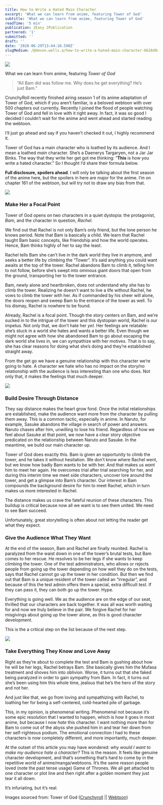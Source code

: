 ```yaml
---
title: How to Write a Hated Main Character
excerpt: 'What we can learn from anime, featuring Tower of God'
subtitle: 'What we can learn from anime, featuring Tower of God'
readTime: '5 min'
publication: 2Easy 2Publication
partnered: '1'
submitted: ''
draft: ''
date: '2020-06-29T13:44:10.590Z'
slugMedium: /@devon.wells.a/how-to-write-a-hated-main-character-6626d9ab7431
---
```


![](https://cdn-images-1.medium.com/max/2560/1*8E0bbn86txN0o0CVtiVwvw.jpeg)

What we can learn from anime, featuring _Tower of God_

> “All Bam did was follow me. Why does he get everything? He’s just Bam.”

CrunchyRoll recently finished airing season 1 of its anime adaptation of Tower of God, which if you aren’t familiar, is a beloved webtoon with over 500 chapters out currently. Recently I joined the flood of people watching Tower of God and fell in love with it right away. In fact, it was so good I decided I couldn’t wait for the anime and went ahead and started reading the webtoon.

I’ll just go ahead and say if you haven’t checked it out, I highly recommend it.

Tower of God has a main character who is loathed by its audience. And I mean a loathed _main_ character. She’s a Daenerys Targaryen, not a Jar Jar Binks. The way that they write her get got me thinking: “**This** is how you write a hated character.” So I thought I’d share their formula below.

**Full disclosure, spoilers ahead**. I will only be talking about the first season of the anime here, but the spoilers in here are major for the anime. I’m on chapter 161 of the webtoon, but will try not to draw any bias from that.

![](https://cdn-images-1.medium.com/max/800/1*fcxIqvYmdhRhOIhluCXnag.png)

### Make Her a Focal Point

Tower of God opens on two characters in a quiet dystopia: the protagonist, _Bam_, and the character in question, _Rachel_.

We find out that Rachel is not only Bam’s only friend, but the lone person he knows period. Note that Bam is basically a child. We learn that Rachel taught Bam basic concepts, like friendship and how the world operates. Hence, Bam thinks highly of her to say the least.

Rachel tells Bam she can’t live in the dark world they live in anymore, and seeks a better life by climbing the “Tower”. It’s said anything you could want awaits at the top of the tower. Rachel abandons Bam to climb it, telling him to not follow, before she’s swept into ominous giant doors that open from the ground, transporting her to the tower entrance.

Bam, newly alone and heartbroken, does not understand why she has to climb the tower. Realizing he doesn’t want to live a life without Rachel, he vows to climb the tower with her. As if commanded by his sheer will alone, the doors reopen and sweep Bam to the entrance of the tower as well. To his dismay, Rachel is nowhere to be found.

Already, Rachel is a focal point. Though the story centers on Bam, and we’re sucked in to the intrigue of the tower and this dystopian world, Rachel is our impetus. Not only that, we don’t hate her _yet_. Her feelings are relatable: she’s stuck in a world she hates and wants a better life. Even though we might not agree with how she abandoned Bam to go about escaping the dark world she lives in, we can sympathize with her motives. That is to say, she has clear reasons for doing what she’s doing and they’re established straight away.

From the get go we have a genuine relationship with this character we’re going to hate. A character we hate who has no impact on the story/no relationship with the audience is less interesting than one who does. Not only that, it makes the feelings that much deeper.

![](https://cdn-images-1.medium.com/max/800/1*Vx3ktFYEFHVz1-8WP8CsZQ.jpeg)

### Build Desire Through Distance

They say distance makes the heart grow fond. Once the initial relationships are established, make the audience want more from the character by pulling them away. This is a common tactic, especially in anime. In Naruto, for example, Sasuke abandons the village in search of power and answers. Naruto chases after him, unwilling to lose his friend. Regardless of how we feel about Sasuke at that point, we now have a clear story objective predicated on the relationship between Naruto and Sasuke. In the meantime, we build our main character up.

Tower of God does exactly this. Bam is given an opportunity to climb the tower, and he takes it without hesitation. We don’t know where Rachel went, but we know how badly Bam wants to be with her. And that makes us _want_ him to meet her again. He overcomes trial after trial searching for her, and during this interim time we meet side characters, uncover lore around the tower, and get a glimpse into Bam’s character. Our interest in Bam compounds the background desire for him to meet Rachel, which in turn makes us more interested in Rachel.

The distance makes us crave the fateful reunion of these characters. This buildup is critical because now all we want is to see them united. We need to see Bam succeed.

Unfortunately, great storytelling is often about not letting the reader get what they expect.

### Give the Audience What They Want

At the end of the season, Bam and Rachel are finally reunited. Rachel is paralyzed from the waist down in one of the tower’s brutal tests, but Bam comes to her rescue. He resolves to be her legs if she wants to keep climbing the tower. One of the test administrators, who allows or rejects people from going up the tower depending on how well they do on the tests, says that Rachel cannot go up the tower in her condition. But then we find out that Bam is a unique resident of the tower called an “irregular”, and because of this the test admin offers them a special, extra difficult test. If they can pass it, they can both go up the tower. Hype.

Everything is going well. We as the audience are on the edge of our seat, thrilled that our characters are back together. It was all was worth waiting for and now we truly believe in the pair. We forgive Rachel for her misgivings about going up the tower alone, as this is good character development.

This is the a critical step on the list because of the next step.

![](https://cdn-images-1.medium.com/max/800/1*lCCuMOFBcVszIgB7sepG-w.jpeg)

### Take Everything They Know and Love Away

Right as they’re about to complete the test and Bam is gushing about how he will be her legs, Rachel betrays Bam. She basically gives him the Mufasa treatment and shoves him into oblivion. Worse, it turns out that she faked being paralyzed in order to gain sympathy from Bam. In fact, it turns out she’s been using him this whole time, jealous that he’s the hero of the story and not her.

And just like that, we go from loving and sympathizing with Rachel, to loathing her for being a self-centered, cold-hearted pile of garbage.

This, in my opinion, is phenomenal writing. Phenomenal not because it’s some epic resolution that I wanted to happen, which is how it goes in most anime, but because I now _hate_ this character. I want nothing more than for Bam to come out of the abyss she pushed him in and tear her down from her self-righteous podium. The emotional connection I had to these characters is now completely different, and more importantly, much deeper.

At the outset of this article you may have wondered: _why would I want to make my audience hate a character?_ This is the reason. It feels like genuine character development, and that’s something that’s hard to come by in the repetitive world of anime/manga/webtoons. It’s the same reason people loved (note the past tense usage) Game of Thrones. We all get attached to one character or plot line and then right after a golden moment they just tear it all down.

It’s infuriating, but it’s real.

Images sourced from: Tower of God ([Crunchyroll](https://www.crunchyroll.com/tower-of-god) || [Webtoon](https://www.webtoons.com/en/fantasy/tower-of-god/list?title_no=95&page=1))